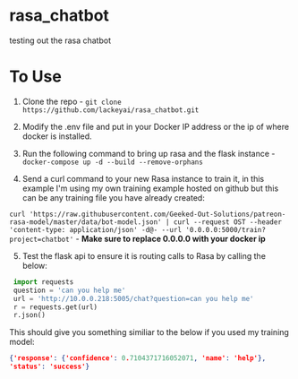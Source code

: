 # rasa_chatbot
testing out the rasa chatbot

# To Use
1. Clone the repo - `git clone https://github.com/lackeyai/rasa_chatbot.git`

2. Modify the .env file and put in your Docker IP address or the ip of where docker is installed.

3. Run the following command to bring up rasa and the flask instance - `docker-compose up -d --build --remove-orphans`

4. Send a curl command to your new Rasa instance to train it, in this example I'm using my own training example hosted on github but this can be any training file you have already created:

`curl 'https://raw.githubusercontent.com/Geeked-Out-Solutions/patreon-rasa-model/master/data/bot-model.json' | curl --request OST --header 'content-type: application/json' -d@- --url '0.0.0.0:5000/train?project=chatbot'` - **Make sure to replace 0.0.0.0 with your docker ip**

5. Test the flask api to ensure it is routing calls to Rasa by calling the below:

```python
 import requests
 question = 'can you help me'
 url = 'http://10.0.0.218:5005/chat?question=can you help me'
 r = requests.get(url)
 r.json()
 ```
 
 This should give you something similiar to the below if you used my training model:
 
 ```json
 {'response': {'confidence': 0.7104371716052071, 'name': 'help'},
 'status': 'success'}
 ```

